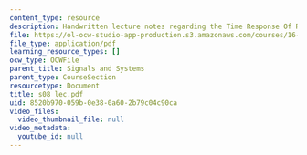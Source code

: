 ```yaml
---
content_type: resource
description: Handwritten lecture notes regarding the Time Response Of RC Circuis.
file: https://ol-ocw-studio-app-production.s3.amazonaws.com/courses/16-01-unified-engineering-i-ii-iii-iv-fall-2005-spring-2006/8520b970059b0e380a602b79c04c90ca_s08_lec.pdf
file_type: application/pdf
learning_resource_types: []
ocw_type: OCWFile
parent_title: Signals and Systems
parent_type: CourseSection
resourcetype: Document
title: s08_lec.pdf
uid: 8520b970-059b-0e38-0a60-2b79c04c90ca
video_files:
  video_thumbnail_file: null
video_metadata:
  youtube_id: null
---
```


